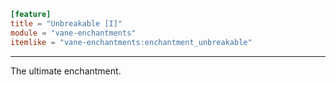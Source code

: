 ```toml
[feature]
title = "Unbreakable [I]"
module = "vane-enchantments"
itemlike = "vane-enchantments:enchantment_unbreakable"
```
---
The ultimate enchantment.
